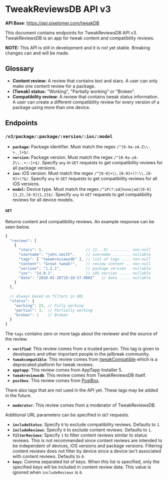 # TweakReviewsDB API v3

**API Base**: https://api.pixelomer.com/tweakDB

This document contains endpoints for TweakReviewsDB API v3. TweakReviewsDB is an app for tweak content and compatibility reviews.

**NOTE:** This API is still in development and it is not yet stable. Breaking changes can and will be made.

## Glossary

- **Content review:** A review that contains text and stars. A user can only make one content review for a package.
- **(Tweak) status:** "Working", "Partially working" or "Broken".
- **Compatibility review:** A review that contains tweak status information. A user can create a different compatibility review for every version of a package using more than one device.

## Endpoints

### `/v3/package/:package/:version/:ios/:model`

- **`package`:** Package identifier. Must match the regex `/^[0-9a-zA-Z\\-+._]+$/`.
- **`version`:** Package version. Must match the regex `/^[0-9a-zA-Z\\-.+:~]+$/`. Specify `any` in `GET` requests to get compatibility reviews for all package versions.
- **`ios`:** iOS version. Must match the regex `/^[0-9]+\\.[0-9]+(?:\\.[0-9]+)?$/`. Specify `any` in `GET` requests to get compatibility reviews for all iOS versions.
- **`model`:** Device type. Must match the regex `/^iP(?:od|hone|ad)[0-9]{1,2},[0-9]{1,2}$/`. Specify `any` in `GET` requests to get compatibility reviews for all device models.

#### `GET`

Returns content and compatibility reviews. An example response can be seen below.

```javascript
{
  "reviews": [
    {
      "stars": 5,                   // {1...5} ......... non-null
      "username": "john.smith",     // username ........ nullable
      "tags": [ "tweakreviewsdb" ], // list of tags .... non-null
      "content": "Great tweak!",    // review content .. non-null
      "version": "1.2.1",           // package version . nullable
      "ios": "14.0.1",              // iOS version ..... nullable
      "date": "2020-02-26T19:18:57.000Z"   // date ..... nullable
    }
  ],
  
  // Always based on filters in URL
  "status": {
    "working": 23, // Fully working
    "partial": 3,  // Partially working
    "broken": 1    // Broken
  }
}
```

The `tags` contains zero or more tags about the reviewer and the source of the review.
- **`verified`**: This review comes from a trusted person. This tag is given to developers and other important people in the jailbreak community.
- **`tweakcompatible`**: This review comes from [tweakCompatible](https://github.com/jlippold/tweakCompatible) which is a deprecated platform for tweak reviews.
- **`apptapp`**: This review comes from AppTapp Installer 5.
- **`tweakreviewsdb`**: This review comes from TweakReviewsDB itself.
- **`postbox`**: This review comes from [PostBox](https://getpostbox.now.sh/).

There also tags that are not used in the API yet. These tags may be added in the future.
- **`moderator`**: This review comes from a moderator of TweakReviewsDB.

Additional URL parameters can be specified in `GET` requests.
- **`includeStatus`**: Specify `0` to exclude compatibility reviews. Defaults to `1`.
- **`includeReviews`**: Specify `0` to exclude content reviews. Defaults to `1`.
- **`filterReviews`**: Specify `1` to filter content reviews similar to status reviews. This is not recommended since content reviews are intended to be independent of devices, iOS versions and package versions. Filtering content reviews does not filter by device since a device isn't associated with content reviews. Defaults to `0`.
- **`keys`**: Comma separated list of keys. When this list is specified, only the specified keys will be included in content review data. This value is ignored when `includeReviews` is `0`.
